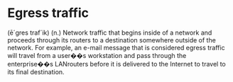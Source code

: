 # Egress traffic

(ē´gres traf´ik) (n.) Network traffic that begins inside of a network and proceeds through its routers to a destination somewhere outside of the network. For example, an e-mail message that is considered egress traffic will travel from a user��s workstation and pass through the enterprise��s LANrouters before it is delivered to the Internet to travel to its final destination.